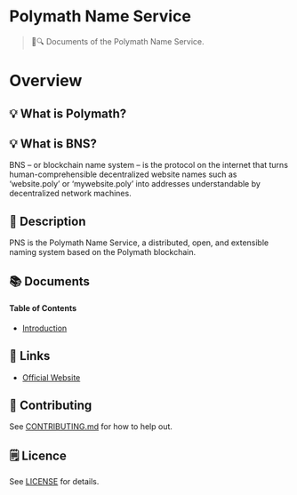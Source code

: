 # Polymath Name Service

> 📖🔍 Documents of the Polymath Name Service.

# Overview

## 💡 What is Polymath?

## 💡 What is BNS?
BNS – or blockchain name system – is the protocol on the internet that turns human-comprehensible decentralized website names such as ‘website.poly’ or ‘mywebsite.poly’ into addresses understandable by decentralized network machines.

## 📝 Description
PNS is the Polymath Name Service, a distributed, open, and extensible naming system based on the Polymath blockchain.

## 📚 Documents

#### Table of Contents
-  [Introduction](./docs/INTRODUCTION.md)

## 🔗 Links
- [Official Website](https://polymath.network/)

## 📣 Contributing
See [CONTRIBUTING.md](./CONTRIBUTING.md) for how to help out.

## 🗒 Licence
See [LICENSE](./LICENSE) for details.
